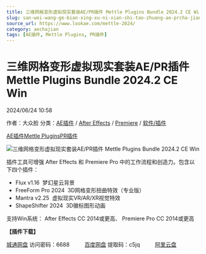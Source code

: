 ```yaml
---
title: 三维网格变形虚拟现实套装AE/PR插件 Mettle Plugins Bundle 2024.2 CE Win
slug: san-wei-wang-ge-bian-xing-xu-ni-xian-shi-tao-zhuang-ae-prcha-jian-mettle-plugins-bundle-2024-2-ce-win
source_url: https://www.lookae.com/mettle-2024/
category: aechajian
tags: [AE插件, Mettle Plugins, PR插件]
---
```

# 三维网格变形虚拟现实套装AE/PR插件 Mettle Plugins Bundle 2024.2 CE Win

2024/06/24 10:58

作者：大众脸
分类：[AE插件](https://www.lookae.com/after-effects/aechajian/) / [After Effects](https://www.lookae.com/after-effects/) / [Premiere](https://www.lookae.com/qitarjcj/premierezy/) / [软件/插件](https://www.lookae.com/qitarjcj/)

[AE插件](https://www.lookae.com/tag/ae%e6%8f%92%e4%bb%b6/)[Mettle Plugins](https://www.lookae.com/tag/mettle-plugins/)[PR插件](https://www.lookae.com/tag/pr%e6%8f%92%e4%bb%b6/)

![三维网格变形虚拟现实套装AE/PR插件 Mettle Plugins Bundle 2024.2 CE Win](https://www.lookae.com/wp-content/uploads/2024/06/Mettle-Plugins-Bundle-2024.jpg "三维网格变形虚拟现实套装AE/PR插件 Mettle Plugins Bundle 2024.2 CE Win-LookAE.com")

插件工具可增强 After Effects 和 Premiere Pro 中的工作流程和创造力。包含以下四个插件：

* Flux v1.16  梦幻星云背景
* FreeForm Pro 2024  3D网格变形扭曲特效（专业版）
* Mantra v2.25  虚拟现实VR/AR/XR视觉特效
* ShapeShifter 2024  3D徽标图形动画

支持Win系统： After Effects CC 2014或更高、 Premiere Pro CC 2014或更高

**【插件下载】**

[城通网盘](https://url70.ctfile.com/f/2827370-1314165766-975ea8?p=4431) 访问密码：6688          [百度网盘](https://pan.baidu.com/s/1_OOoaUb3-djlePy9s06NSQ?pwd=c5jq) 提取码：c5jq          [阿里云盘](https://www.alipan.com/s/w5E85GsbmVx)
